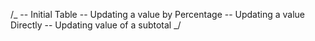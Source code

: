 /_
-- Initial Table
-- Updating a value by Percentage
-- Updating a value Directly
-- Updating value of a subtotal
_/
